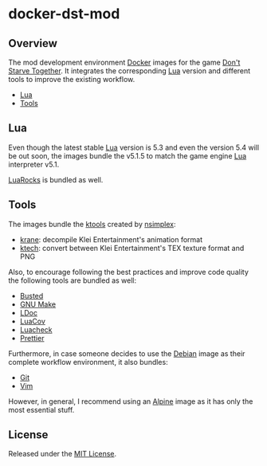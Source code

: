# docker-dst-mod

## Overview

The mod development environment [Docker][] images for the game
[Don't Starve Together][]. It integrates the corresponding [Lua][] version and
different tools to improve the existing workflow.

-   [Lua](#lua)
-   [Tools](#tools)

## Lua

Even though the latest stable [Lua][] version is 5.3 and even the version 5.4
will be out soon, the images bundle the v5.1.5 to match the game engine [Lua][]
interpreter v5.1.

[LuaRocks][] is bundled as well.

## Tools

The images bundle the [ktools][] created by [nsimplex][]:

-   [krane][]: decompile Klei Entertainment's animation format
-   [ktech][]: convert between Klei Entertainment's TEX texture format and PNG

Also, to encourage following the best practices and improve code quality the
following tools are bundled as well:

-   [Busted][]
-   [GNU Make][]
-   [LDoc][]
-   [LuaCov][]
-   [Luacheck][]
-   [Prettier][]

Furthermore, in case someone decides to use the [Debian][] image as their
complete workflow environment, it also bundles:

-   [Git][]
-   [Vim][]

However, in general, I recommend using an [Alpine][] image as it has only the
most essential stuff.

## License

Released under the [MIT License](https://opensource.org/licenses/MIT).

[alpine]: https://hub.docker.com/_/alpine
[busted]: https://olivinelabs.com/busted/
[debian]: https://hub.docker.com/_/debian
[docker]: https://www.docker.com/
[don't starve together]: https://www.klei.com/games/dont-starve-together
[git]: https://git-scm.com/
[gnu make]: https://www.gnu.org/software/make/
[krane]: https://github.com/nsimplex/ktools#krane
[ktech]: https://github.com/nsimplex/ktools#ktech
[ktools]: https://github.com/nsimplex/ktools
[ldoc]: https://stevedonovan.github.io/ldoc/
[lua]: https://www.lua.org/
[luacheck]: https://github.com/mpeterv/luacheck
[luacov]: https://keplerproject.github.io/luacov/
[luarocks]: https://luarocks.org/
[nsimplex]: https://github.com/nsimplex
[prettier]: https://prettier.io/
[vim]: https://www.vim.org/
